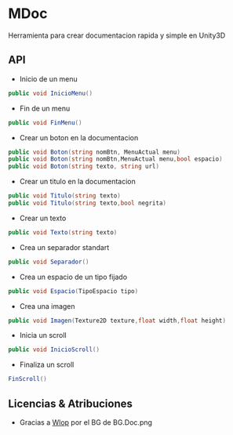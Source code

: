 # MDoc
Herramienta para crear documentacion rapida y simple en Unity3D

## API

+ Inicio de un menu
```C#
public void InicioMenu()
```

+ Fin de un menu
```C#
public void FinMenu()
```

+ Crear un boton en la documentacion
```C#
public void Boton(string nomBtn, MenuActual menu)
public void Boton(string nomBtn,MenuActual menu,bool espacio)
public void Boton(string texto, string url)
```

+ Crear un titulo en la documentacion
```C#
public void Titulo(string texto)
public void Titulo(string texto,bool negrita)
```

+ Crear un texto
```C#
public void Texto(string texto)
```

+ Crea un separador standart
```C#
public void Separador()
```

+ Crea un espacio de un tipo fijado
```C#
public void Espacio(TipoEspacio tipo)
```

+ Crea una imagen
```C#
public void Imagen(Texture2D texture,float width,float height)
```

+ Inicia un scroll
```C#
public void InicioScroll()
```

+ Finaliza un scroll
```C#
FinScroll()
```


## Licencias & Atribuciones

+ Gracias a [Wlop][1] por el BG de BG.Doc.png


[1]: http://wlop.deviantart.com/